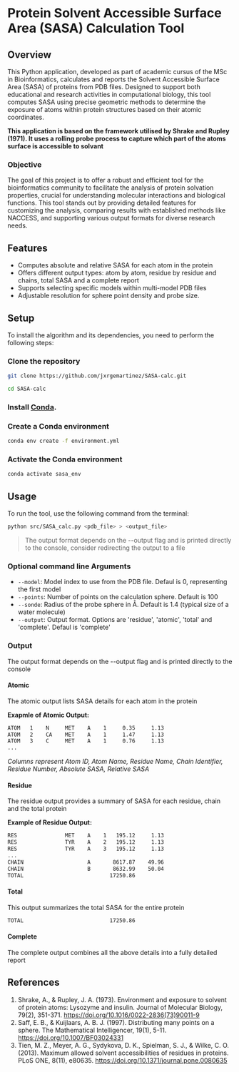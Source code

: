 # Protein Solvent Accessible Surface Area (SASA) Calculation Tool

## Overview
This Python application, developed as part of academic cursus of the MSc in Bioinformatics, calculates and reports the Solvent Accessible Surface Area (SASA) of proteins from PDB files. Designed to support both educational and research activities in computational biology, this tool computes SASA using precise geometric methods to determine the exposure of atoms within protein structures based on their atomic coordinates.

**This application is based on the framework utilised by Shrake and Rupley (1971). It uses a rolling probe process to capture which part of the atoms surface is accessible to solvant**

### Objective
The goal of this project is to offer a robust and efficient tool for the bioinformatics community to facilitate the analysis of protein solvation properties, crucial for understanding molecular interactions and biological functions. This tool stands out by providing detailed features for customizing the analysis, comparing results with established methods like NACCESS, and supporting various output formats for diverse research needs.

## Features
* Computes absolute and relative SASA for each atom in the protein
* Offers different output types: atom by atom, residue by residue and chains, total SASA and a complete report
* Supports selecting specific models within multi-model PDB files
* Adjustable resolution for sphere point density and probe size.

## Setup
To install the algorithm and its dependencies, you need to perform the following steps:

### Clone the repository
```bash
git clone https://github.com/jxrgemartinez/SASA-calc.git

cd SASA-calc
```

### Install [Conda](https://docs.conda.io/projects/conda/en/latest/user-guide/install/index.html).

### Create a Conda environment
```bash
conda env create -f environment.yml
```

### Activate the Conda environment
```bash
conda activate sasa_env
```

## Usage
To run the tool, use the following command from the terminal:

```bash
python src/SASA_calc.py <pdb_file> > <output_file>
```

> The output format depends on the --output flag and is printed directly to the console, consider redirecting the output to a file

### Optional command line Arguments
* `--model`: Model index to use from the PDB file. Defaul is 0, representing the first model
* `--points`: Number of points on the calculation sphere. Default is 100
* `--sonde`: Radius of the probe sphere in Å. Default is 1.4 (typical size of a water molecule)
* `--output`: Output format. Options are 'residue', 'atomic', 'total' and 'complete'. Defaul is 'complete'

### Output
The output format depends on the --output flag and is printed directly to the console

#### Atomic
The atomic output lists SASA details for each atom in the protein

**Exapmle of Atomic Output:**
```bash
ATOM   1    N     MET    A    1     0.35     1.13
ATOM   2    CA    MET    A    1     1.47     1.13
ATOM   3    C     MET    A    1     0.76     1.13
...
```
*Columns represent Atom ID, Atom Name, Residue Name, Chain Identifier, Residue Number, Absolute SASA, Relative SASA*

#### Residue
The residue output provides a summary of SASA for each residue, chain and the total protein

**Example of Residue Output:**
```bash
RES               MET    A    1   195.12     1.13
RES               TYR    A    2   195.12     1.13
RES               TYR    A    3   195.12     1.13
...
CHAIN                    A       8617.87    49.96
CHAIN                    B       8632.99    50.04
TOTAL                           17250.86         
```

#### Total
This output summarizes the total SASA for the entire protein

```bash
TOTAL                           17250.86         
```

#### Complete
The complete output combines all the above details into a fully detailed report

## References
1.	Shrake, A., & Rupley, J. A. (1973). Environment and exposure to solvent of protein atoms: Lysozyme and insulin. Journal of Molecular Biology, 79(2), 351-371. https://doi.org/10.1016/0022-2836(73)90011-9
2.	Saff, E. B., & Kuijlaars, A. B. J. (1997). Distributing many points on a sphere. The Mathematical Intelligencer, 19(1), 5-11. https://doi.org/10.1007/BF03024331
3.	Tien, M. Z., Meyer, A. G., Sydykova, D. K., Spielman, S. J., & Wilke, C. O. (2013). Maximum allowed solvent accessibilities of residues in proteins. PLoS ONE, 8(11), e80635. https://doi.org/10.1371/journal.pone.0080635